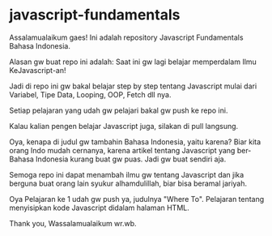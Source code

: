 # javascript-fundamentals

Assalamualaikum gaes!
Ini adalah repository Javascript Fundamentals Bahasa Indonesia.

Alasan gw buat repo ini adalah:
Saat ini gw lagi belajar memperdalam Ilmu KeJavascript-an!

Jadi di repo ini gw bakal belajar step by step tentang Javascript mulai dari Variabel, Tipe Data, Looping, OOP, Fetch dll nya.

Setiap pelajaran yang udah gw pelajari bakal gw push ke repo ini.

Kalau kalian pengen belajar Javascript juga, silakan di pull langsung.

Oya, kenapa di judul gw tambahin Bahasa Indonesia, yaitu karena?
Biar kita orang Indo mudah cernanya, karena artikel tentang Javascript yang ber-Bahasa Indonesia kurang buat gw puas.
Jadi gw buat sendiri aja.

Semoga repo ini dapat menambah ilmu gw tentang Javascript dan jika berguna buat orang lain syukur alhamdulillah, biar bisa beramal jariyah.

Oya Pelajaran ke 1 udah gw push ya, judulnya "Where To".
Pelajaran tentang menyisipkan kode Javascript didalam halaman HTML.

Thank you, Wassalamualaikum wr.wb.
